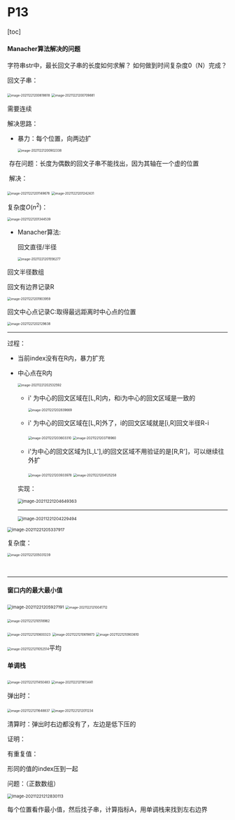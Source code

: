 # P13



[toc]





#### Manacher算法解决的问题

字符串str中，最长回文子串的长度如何求解？
如何做到时间复杂度0（N）完成？

回文子串：

<img src="/Users/hades/Library/Mobile Documents/com~apple~CloudDocs/workspace/algorithm/doc/AlgorithmPractice/data_structure/pdf/imgs/image-20211221200618618.png" alt="image-20211221200618618" style="zoom:50%;" />     <img src="/Users/hades/Library/Mobile Documents/com~apple~CloudDocs/workspace/algorithm/doc/AlgorithmPractice/data_structure/pdf/imgs/image-20211221200709881.png" alt="image-20211221200709881" style="zoom:50%;" />

需要连续

解决思路：

- 暴力：每个位置，向两边扩

  <img src="/Users/hades/Library/Mobile Documents/com~apple~CloudDocs/workspace/algorithm/doc/AlgorithmPractice/data_structure/pdf/imgs/image-20211221200902338.png" alt="image-20211221200902338" style="zoom:50%;" />

​	存在问题：长度为偶数的回文子串不能找出，因为其轴在一个虚的位置

​	解决：

<img src="/Users/hades/Library/Mobile Documents/com~apple~CloudDocs/workspace/algorithm/doc/AlgorithmPractice/data_structure/pdf/imgs/image-20211221201149678.png" alt="image-20211221201149678" style="zoom:50%;" />

<img src="/Users/hades/Library/Mobile Documents/com~apple~CloudDocs/workspace/algorithm/doc/AlgorithmPractice/data_structure/pdf/imgs/image-20211221201242431.png" alt="image-20211221201242431" style="zoom:50%;" />

复杂度$O(n^2)$：

<img src="/Users/hades/Library/Mobile Documents/com~apple~CloudDocs/workspace/algorithm/doc/AlgorithmPractice/data_structure/pdf/imgs/image-20211221201344539.png" alt="image-20211221201344539" style="zoom:50%;" />

- Manacher算法:

  回文直径/半径

  <img src="http://r3djjuz2m.hn-bkt.clouddn.com/img/image-20211221201556277.png" alt="image-20211221201556277" style="zoom:50%;" />

回文半径数组

回文有边界记录R

<img src="http://r3djjuz2m.hn-bkt.clouddn.com/img/image-20211221201903959.png" alt="image-20211221201903959" style="zoom:50%;" />

回文中心点记录C:取得最远距离时中心点的位置

<img src="http://r3djjuz2m.hn-bkt.clouddn.com/img/image-20211221202129638.png" alt="image-20211221202129638" style="zoom:50%;" />

---

过程：

- 当前index没有在R内，暴力扩充

- 中心点在R内

  <img src="http://r3djjuz2m.hn-bkt.clouddn.com/img/image-20211221202532592.png" alt="image-20211221202532592" style="zoom:50%;" />

    * i' 为中心的回文区域在[L,R]内，和i为中心的回文区域是一致的

      <img src="/Users/hades/Library/Mobile Documents/com~apple~CloudDocs/workspace/algorithm/doc/AlgorithmPractice/data_structure/pdf/imgs/image-20211221202839669.png" alt="image-20211221202839669" style="zoom:50%;" />

    * i' 为中心的回文区域在[L,R]外了，i的回文区域就是[i,R]回文半径R-i

      <img src="http://r3djjuz2m.hn-bkt.clouddn.com/img/image-20211221203603310.png" alt="image-20211221203603310" style="zoom:50%;" />

      <img src="http://r3djjuz2m.hn-bkt.clouddn.com/img/image-20211221203718960.png" alt="image-20211221203718960" style="zoom:50%;" />

    * i'为中心的回文区域为[L,L'],i的回文区域不用验证的是[R,R']，可以继续往外扩

      <img src="http://r3djjuz2m.hn-bkt.clouddn.com/img/image-20211221203933978.png" alt="image-20211221203933978" style="zoom:50%;" />

      <img src="/Users/hades/Library/Mobile Documents/com~apple~CloudDocs/workspace/algorithm/doc/AlgorithmPractice/data_structure/pdf/imgs/image-20211221204125258.png" alt="image-20211221204125258" style="zoom:50%;" />

  实现：

   <img src="http://r3djjuz2m.hn-bkt.clouddn.com/img/image-20211221204649363.png" alt="image-20211221204649363" style="zoom:67%;" />

  ---

  

  <img src="/Users/hades/Library/Mobile Documents/com~apple~CloudDocs/workspace/algorithm/doc/AlgorithmPractice/data_structure/pdf/imgs/image-20211221204229494.png" alt="image-20211221204229494" style="zoom:67%;" />

<img src="http://r3djjuz2m.hn-bkt.clouddn.com/img/image-20211221205337917.png" alt="image-20211221205337917" style="zoom: 67%;" />

复杂度：

<img src="/Users/hades/Library/Mobile Documents/com~apple~CloudDocs/workspace/algorithm/doc/AlgorithmPractice/data_structure/pdf/imgs/image-20211221205031239.png" alt="image-20211221205031239" style="zoom:50%;" />



​	

---

#### 窗口内的最大最小值

<img src="http://r3djjuz2m.hn-bkt.clouddn.com/img/image-20211221205927191.png" alt="image-20211221205927191" style="zoom:67%;" />

<img src="/Users/hades/Library/Mobile Documents/com~apple~CloudDocs/workspace/algorithm/doc/AlgorithmPractice/data_structure/pdf/imgs/image-20211221210041712.png" alt="image-20211221210041712" style="zoom:50%;" />

​	<img src="/Users/hades/Library/Mobile Documents/com~apple~CloudDocs/workspace/algorithm/doc/AlgorithmPractice/data_structure/pdf/imgs/image-20211221210518962.png" alt="image-20211221210518962" style="zoom: 50%;" />

<img src="/Users/hades/Library/Mobile Documents/com~apple~CloudDocs/workspace/algorithm/doc/AlgorithmPractice/data_structure/pdf/imgs/image-20211221210600323.png" alt="image-20211221210600323" style="zoom:50%;" />

<img src="http://r3djjuz2m.hn-bkt.clouddn.com/img/image-20211221210619873.png" alt="image-20211221210619873" style="zoom:50%;" />

<img src="http://r3djjuz2m.hn-bkt.clouddn.com/img/image-20211221210903610.png" alt="image-20211221210903610" style="zoom:50%;" />

<img src="/Users/hades/Library/Mobile Documents/com~apple~CloudDocs/workspace/algorithm/doc/AlgorithmPractice/data_structure/pdf/imgs/image-20211221211052514.png" alt="image-20211221211052514" style="zoom:50%;" />平均



#### 单调栈

<img src="/Users/hades/Library/Mobile Documents/com~apple~CloudDocs/workspace/algorithm/doc/AlgorithmPractice/data_structure/pdf/imgs/image-20211221211450483.png" alt="image-20211221211450483" style="zoom:50%;" />

<img src="http://r3djjuz2m.hn-bkt.clouddn.com/img/image-20211221211613441.png" alt="image-20211221211613441" style="zoom:50%;" />

弹出时：

<img src="http://r3djjuz2m.hn-bkt.clouddn.com/img/image-20211221211648837.png" alt="image-20211221211648837" style="zoom:50%;" />

<img src="/Users/hades/Library/Mobile Documents/com~apple~CloudDocs/workspace/algorithm/doc/AlgorithmPractice/data_structure/pdf/imgs/image-20211221212011234.png" alt="image-20211221212011234" style="zoom:50%;" />

清算时：弹出时右边都没有了，左边是低下压的



证明：

有重复值：

形同的值的index压到一起

问题：（正数数组）

<img src="http://r3djjuz2m.hn-bkt.clouddn.com/img/image-20211221212830113.png" alt="image-20211221212830113" style="zoom: 67%;" />

每个位置看作最小值，然后找子串，计算指标A，用单调栈来找到左右边界